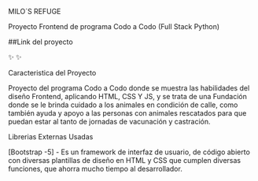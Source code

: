 MILO´S REFUGE

Proyecto Frontend de programa Codo a Codo (Full Stack Python)

##Link del proyecto

✨  ✨

Caracteristica del Proyecto

Proyecto del programa Codo a Codo donde se muestra las habilidades del diseño Frontend, aplicando HTML, CSS Y JS, y se trata de una Fundación donde se le brinda cuidado a los animales en condición de calle, como también ayuda y apoyo a las personas con animales rescatados para que puedan estar al tanto de jornadas de vacunación y castración.

Librerias Externas Usadas

[Bootstrap -5] - Es un framework de interfaz de usuario, de código abierto con diversas plantillas de diseño en HTML y CSS que cumplen diversas funciones, que ahorra mucho tiempo al desarrollador.

